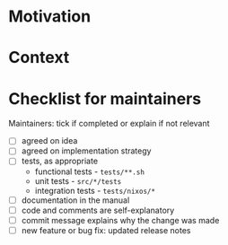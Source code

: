 # Motivation
<!-- Briefly explain what the change is about and why it is desirable. -->

# Context
<!-- Provide context. Reference open issues if available. -->

<!-- Non-trivial change: Briefly outline the implementation strategy. -->

<!-- Invasive change: Discuss alternative designs or approaches you considered. -->

<!-- Large change: Provide instructions to reviewers how to read the diff. -->

# Checklist for maintainers

<!-- Contributors: please leave this as is -->

Maintainers: tick if completed or explain if not relevant

 - [ ] agreed on idea
 - [ ] agreed on implementation strategy
 - [ ] tests, as appropriate
   - functional tests - `tests/**.sh`
   - unit tests - `src/*/tests`
   - integration tests - `tests/nixos/*`
 - [ ] documentation in the manual
 - [ ] code and comments are self-explanatory
 - [ ] commit message explains why the change was made
 - [ ] new feature or bug fix: updated release notes

